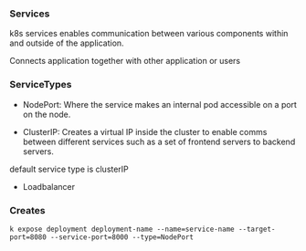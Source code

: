 ### Services

k8s services enables communication between various components within and outside of the application.

Connects application together with other application or users

### ServiceTypes

- NodePort: Where the service makes an internal pod accessible on a port on the node.

- ClusterIP: Creates a virtual IP inside the cluster to enable comms between different services such as a set of frontend servers to backend servers.

default service type is clusterIP

- Loadbalancer

### Creates 

`k expose deployment deployment-name --name=service-name --target-port=8080 --service-port=8000 --type=NodePort`
